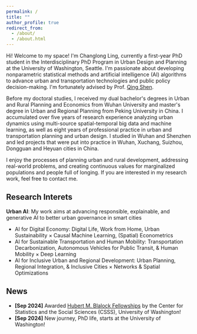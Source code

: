 ```yaml
---
permalink: /
title: ""
author_profile: true
redirect_from: 
  - /about/
  - /about.html
---
```


Hi! Welcome to my space! I'm Changlong Ling, currently a first-year PhD student in the Interdisciplinary PhD Program in Urban Design and Planning at the University of Washington, Seattle. I'm passionate about developing nonparametric statistical methods and artificial intelligence (AI) algorithms to advance urban and transportation technologies and public policy decision-making. I'm fortunately advised by Prof. [Qing Shen](https://urbdp.be.uw.edu/people/qing-shen/). 

Before my doctoral studies, I received my dual bachelor's degrees in Urban and Rural Planning and Economics from Wuhan University and master's degree in Urban and Regional Planning from Peking University in China. I accumulated over five years of research experience analyzing urban dynamics using multi-source spatial-temporal big data and machine learning, as well as eight years of professional practice in urban and transportation planning and urban design. I studied in Wuhan and Shenzhen and led projects that were put into practice in Wuhan, Xuchang, Suizhou, Dongguan and Heyuan cities in China.

I enjoy the processes of planning urban and rural development, addressing real-world problems, and creating continuous values for marginalized populations and people full of longing. If you are interested in my research work, feel free to contact me.

Research Interets
-----
**Urban AI**: My work aims at advancing responsible, explainable, and generative AI to better urban governance in smart cities
- AI for Digital Economy: Digital Life, Work from Home, Urban Sustainability × Causal Machine Learning, (Spatial) Econometrics
- AI for Sustainable Transportation and Human Mobility: Transportation Decarbonization, Autonomous Vehicles for Public Transit, & Human Mobility × Deep Learning
- AI for Inclusive Urban and Regional Development: Urban Planning, Regional Integration, & Inclusive Cities × Networks & Spatial Optimizations

News
-----
- **[Sep 2024]** Awarded [Hubert M. Blalock Fellowships](https://csss.uw.edu/about/blalock-fellowship) by the Center for Statistics and the Social Sciences (CSSS), University of Washington!
- **[Sep 2024]** New journey, PhD life, starts at the University of Washington!


